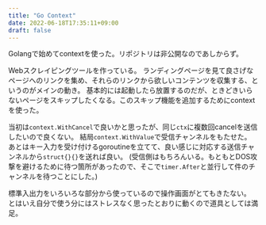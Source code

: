 ```yaml
---
title: "Go Context"
date: 2022-06-18T17:35:11+09:00
draft: false
---
```


Golangで始めてcontextを使った。リポジトリは非公開なのであしからず。

Webスクレイピングツールを作っている。
ランディングページを見て良さげなページへのリンクを集め、それらのリンクから欲しいコンテンツを収集する、というのがメインの動き。
基本的には起動したら放置するのだが、ときどきいらないページをスキップしたくなる。このスキップ機能を追加するためにcontextを使った。

当初は`context.WithCancel`で良いかと思ったが、同じ`ctx`に複数回cancelを送信したいので良くない。
結局`context.WithValue`で受信チャンネルをもたせた。
あとはキー入力を受け付けるgoroutineを立てて、良い感じに対応する送信チャンネルから`struct{}{}`を送れば良い。
(受信側はもちろんいる。もともとDOS攻撃を避けるために待つ箇所があったので、そこで`timer.After`と並行して件のチャンネルを待つことにした。)

標準入出力をいろいろな部分から使っているので操作画面がとてもきたない。
とはいえ自分で使う分にはストレスなく思ったとおりに動くので道具としては満足。

